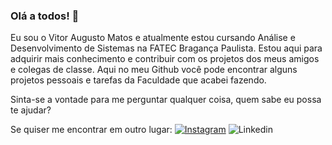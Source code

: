 ### Olá a todos! 👋

  Eu sou o Vitor Augusto Matos e atualmente estou cursando Análise e Desenvolvimento de Sistemas na FATEC Bragança Paulista. 
  Estou aqui para adquirir mais conhecimento e contribuir com os projetos dos meus amigos e colegas de classe.
  Aqui no meu Github você pode encontrar alguns projetos pessoais e tarefas da Faculdade que acabei fazendo.
  
  Sinta-se a vontade para me perguntar qualquer coisa, quem sabe eu possa te ajudar? 
  
  Se quiser me encontrar em outro lugar:
   [![**Instagram**](https://img.shields.io/badge/Instagram-E4405F?style=for-the-badge&logo=instagram&logoColor=white)](https://www.instagram.com/vittorr_mattoss/)
   ![**Linkedin**](https://img.shields.io/badge/WhatsApp-25D366?style=for-the-badge&logo=whatsapp&logoColor=white)


